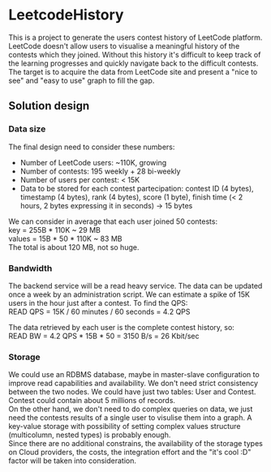 # LeetcodeHistory
This is a project to generate the users contest history of LeetCode platform.  
LeetCode doesn't allow users to visualise a meaningful history of the contests which they joined. Without this history it's difficult to keep track of the learning progresses and quickly navigate back to the difficult contests.  
The target is to acquire the data from LeetCode site and present a "nice to see" and "easy to use" graph to fill the gap.  

## Solution design
### Data size
The final design need to consider these numbers:
- Number of LeetCode users: ~110K, growing
- Number of contests: 195 weekly + 28 bi-weekly
- Number of users per contest: < 15K
- Data to be stored for each contest partecipation: contest ID (4 bytes), timestamp (4 bytes), rank (4 bytes), score (1 byte), finish time (< 2 hours, 2 bytes expressing it in seconds) -> 15 bytes

We can consider in average that each user joined 50 contests:  
key = 255B * 110K ~ 29 MB  
values = 15B * 50 * 110K ~ 83 MB  
The total is about 120 MB, not so huge.  

### Bandwidth
The backend service will be a read heavy service. The data can be updated once a week by an administration script. We can estimate a spike of 15K users in the hour just after a contest. To find the QPS:  
READ QPS = 15K / 60 minutes / 60 seconds = 4.2 QPS  

The data retrieved by each user is the complete contest history, so:  
READ BW = 4.2 QPS * 15B * 50 = 3150 B/s = 26 Kbit/sec  

### Storage
We could use an RDBMS database, maybe in master-slave configuration to improve read capabilities and availability. We don't need strict consistency between the two nodes. We could have just two tables: User and Contest. Contest could contain about 5 millions of records.  
On the other hand, we don't need to do complex queries on data, we just need the contests results of a single user to visulise them into a graph. A key-value storage with possibility of setting complex values structure (multicolumn, nested types) is probably enough.  
Since there are no additional constrains, the availability of the storage types on Cloud providers, the costs, the integration effort and the "it's cool :D" factor will be taken into consideration.  


